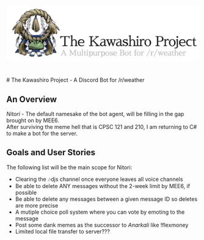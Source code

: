 ﻿<h1 align="center">
    <img src="https://raw.githubusercontent.com/Gusseth/Kawashiro-Project/master/Kawashiro%20Project/Resources/logo.png">
</h1>
<br>
# The Kawashiro Project - A Discord Bot for /r/weather

## An Overview
*Nitori* - The default namesake of the bot agent, will be filling in the gap brought on by MEE6.\
After surviving the meme hell that is CPSC 121 and 210, I am returning to C# to make a bot for the server.


## Goals and User Stories
The following list will be the main scope for Nitori:
- Clearing the 🎶djs channel once everyone leaves all voice channels
- Be able to delete ANY messages without the 2-week limit by MEE6, if possible
- Be able to delete any messages between a given message ID so deletes are more precise
- A mutiple choice poll system where you can vote by emoting to the message
- Post some dank memes as the successor to *Anarkali* like !flexmoney
- Limited local file transfer to server???